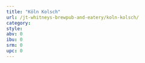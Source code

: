 ```yaml
---
title: "Köln Kolsch"
url: /jt-whitneys-brewpub-and-eatery/koln-kolsch/
category: 
style: 
abv: 0
ibu: 0
srm: 0
upc: 0
---
```


